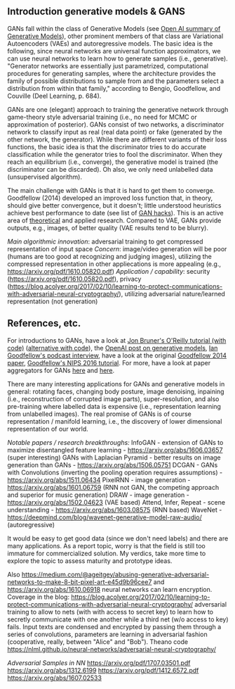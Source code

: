 ## Introduction generative models & GANS
GANs fall within the class of Generative Models (see [Open AI summary of Generative Models](https://blog.openai.com/generative-models/)), other prominent members of that class are Variational Autoencoders (VAEs) and autoregressive models. The basic idea is the following, since neural networks are universal function approximators, we can use neural networks to learn how to generate samples (i.e., generative). "Generator networks are essentially just parametrized, computational procedures for generating samples, where the architecture provides the family of possible distributions to sample from and the parameters select a distribution from within that family," according to Bengio, Goodfellow, and Couville (Deel Learning, p. 684). 

GANs are one (elegant) approach to training the generative network through game-theory style adversarial training (i.e., no need for MCMC or approximation of posterior). GANs consist of two networks, a discriminator network to classify input as real (real data point) or fake (generated by the other network, the generator). While there are different variants of their loss functions, the basic idea is that the discriminator tries to do accurate classification while the generator tries to fool the discriminator. When they reach an equilibrium (i.e., converge), the generative model is trained (the discriminator can be discarded). Oh also, we only need unlabelled data (unsupervised algorithm). 

The main challenge with GANs is that it is hard to get them to converge. Goodfellow (2014) developed an improved loss function that, in theory, should give better convergence, but it doesn't; little understood heuristics achieve best performance to date (see list of [GAN hacks](https://github.com/soumith/ganhacks)). This is an active area of [theoretical](https://arxiv.org/abs/1701.04862) and applied research. Compared to VAE, GANs provide outputs, e.g., images, of better quality (VAE results tend to be blurry). 

*Main algorithmic innovation*: adversarial training to get compressed representation of input space
*Concern*: image/video generation will be poor (humans are too good at recognizing and judging images), utilizing the compressed representation in other appliecations is more appealing (e.g., https://arxiv.org/pdf/1610.05820.pdf)
*Application / capability*: security (https://arxiv.org/pdf/1610.05820.pdf), privacy (https://blog.acolyer.org/2017/02/10/learning-to-protect-communications-with-adversarial-neural-cryptography/), utilizing adversarial nature/learned representation (not generation) 

## References, etc.

For introductions to GANs, have a look at [Jon Bruner's O'Reilly tutorial (with code)](https://www.oreilly.com/learning/generative-adversarial-networks-for-beginners) ([alternative with code](http://blog.aylien.com/introduction-generative-adversarial-networks-code-tensorflow/)), the [OpenAI post on generative models](https://blog.openai.com/generative-models/), [Ian Goodfellow's podcast interview](https://blogs.nvidia.com/blog/2017/05/17/generative-adversarial-network/), have a look at the original [Goodfellow 2014 paper](https://arxiv.org/pdf/1406.2661.pdf), [Goodfellow's NIPS 2016 tutorial](https://arxiv.org/abs/1701.00160). For more, have a look at paper aggregators for GANs [here](https://github.com/zhangqianhui/AdversarialNetsPapers) and [here](https://github.com/nightrome/really-awesome-gan). 

There are many interesting applications for GANs and generative models in general: rotating faces, changing body posture, image denoising, inpaining (i.e., reconstruction of corrupted image parts), super-resolution, and also pre-training where labelled data is expensive (i.e., representation learning from unlabelled images). The real promise of GANs is of course representation / manifold learning, i.e., the discovery of lower dimensional representation of our world. 

*Notable papers / research breakthroughs:*
InfoGAN - extension of GANs to maximize disentangled feature learning - https://arxiv.org/abs/1606.03657 (super interesting)
GANs with Laplacian Pyramid - better results on image generation than GANs - https://arxiv.org/abs/1506.05751
DCGAN - GANs with Convolutions (inverting the pooling operation requires assumptions) - https://arxiv.org/abs/1511.06434
PixelRNN - image generation - https://arxiv.org/abs/1601.06759 (RNN not GAN, the competing approach and superior for music generation)
DRAW - image generation - https://arxiv.org/abs/1502.04623 (VAE based)
Attend, Infer, Repeat - scene understanding - https://arxiv.org/abs/1603.08575 (RNN based)
WaveNet - https://deepmind.com/blog/wavenet-generative-model-raw-audio/ (autoregressive)

It would be easy to get good data (since we don't need labels) and there are many applications. As a report topic, worry is that the field is still too immature for commercialized solution. My verdics, take more time to explore the topic to assess maturity and prototype ideas. 

Also https://medium.com/@ageitgey/abusing-generative-adversarial-networks-to-make-8-bit-pixel-art-e45d9b96cee7 and https://arxiv.org/abs/1610.06918 neural networks can learn encryption. Coverage in the blog: https://blog.acolyer.org/2017/02/10/learning-to-protect-communications-with-adversarial-neural-cryptography/ adversarial training to allow to nets (with with access to secret key) to learn how to secretly communicate with one another while a third net (w/o access to key) fails. Input texts are condensed and encrypted by passing them through a series of convolutions, parameters are learning in adversarial fashion (cooperative, really, between "Alice" and "Bob"). Theano code https://nlml.github.io/neural-networks/adversarial-neural-cryptography/

*Adversarial Samples in NN*
https://arxiv.org/pdf/1707.03501.pdf
https://arxiv.org/abs/1312.6199
https://arxiv.org/pdf/1412.6572.pdf
https://arxiv.org/abs/1607.02533